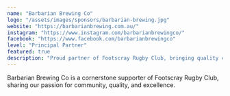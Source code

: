 ```yaml
---
name: "Barbarian Brewing Co"
logo: "/assets/images/sponsors/barbarian-brewing.jpg"
website: "https://barbarianbrewing.com.au/"
instagram: "https://www.instagram.com/barbarianbrewingco/"
facebook: "https://www.facebook.com/barbarianbrewingco"
level: "Principal Partner"
featured: true
description: "Proud partner of Footscray Rugby Club, bringing quality craft beer to our community."
---
```


Barbarian Brewing Co is a cornerstone supporter of Footscray Rugby Club, sharing our passion for community, quality, and excellence.
